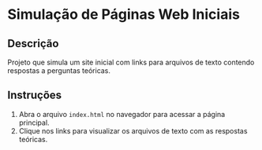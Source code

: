 # Simulação de Páginas Web Iniciais

## Descrição
Projeto que simula um site inicial com links para arquivos de texto contendo respostas a perguntas teóricas.

## Instruções
1. Abra o arquivo `index.html` no navegador para acessar a página principal.
2. Clique nos links para visualizar os arquivos de texto com as respostas teóricas.
